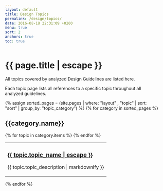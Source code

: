 ```yaml
---
layout: default
title: Design Topics
permalink: /design/topics/
date: 2016-08-18 22:31:09 +0200
menu: true
sort: 2
anchors: true
toc: true
---
```

<div class="container main-container full-jumbotron">
  <div id="page-title" class="jumbotron">
      <h1>{{ page.title | escape }}</h1>
      <p>All topics covered by analyzed Design Guidelines are listed here.</p>
      <p>Each topic page lists all references to a specific topic throughout all analyzed guidelines.</p>
  </div>
</div>
<div class="container body-container">
  <div class="row">
    <div class="col-sm-3">
      <nav id="toc" data-toggle="toc" class="affix"></nav>
    </div>
    <div class="col-sm-9">
      {% assign sorted_pages = (site.pages | where: "layout" , "topic" | sort: "sort" | group_by: "topic_category") %}
      {% for category in sorted_pages %}
      <div class="panel panel-default">
        <div class="panel-heading">
          <h2 class="panel-title anchored">{{category.name}}</h2>
        </div>
        <table class="table">
        {% for topic in category.items %}
          <tr>
            <td>
              <h3 class="anchored"><a href="{{ topic.url | prepend: site.baseurl | prepend: site.github.url}}">{{ topic.topic_name | escape }}</a></h3>
              <p>{{ topic.topic_description | markdownify }}</p>
            </td>
          </tr>
        {% endfor %}
        </table>
      </div>
      {% endfor %}
    </div>
  </div>
</div>

<script>
$(document).ready(function(){
    var bottom = $("#page-title").offset().top + $("#page-title").outerHeight(true);
    console.log(bottom);
    $('#toc').affix({offset: {top: bottom }});
});
</script>
